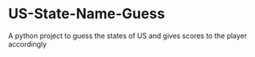 # US-State-Name-Guess

A python project to guess the states of US and gives scores to the player accordingly
